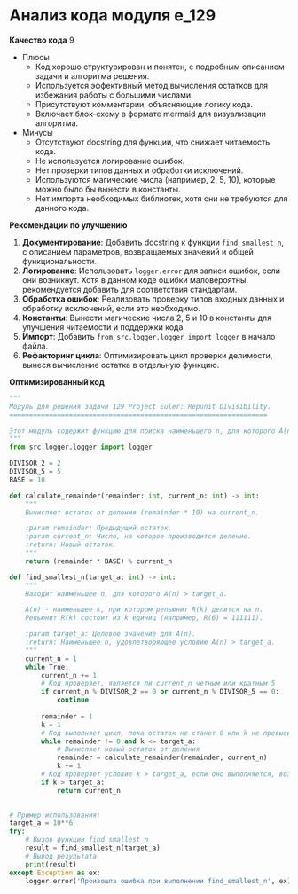 # Анализ кода модуля e_129

**Качество кода**
9
- Плюсы
    - Код хорошо структурирован и понятен, с подробным описанием задачи и алгоритма решения.
    - Используется эффективный метод вычисления остатков для избежания работы с большими числами.
    - Присутствуют комментарии, объясняющие логику кода.
    - Включает блок-схему в формате mermaid для визуализации алгоритма.
- Минусы
    - Отсутствуют docstring для функции, что снижает читаемость кода.
    - Не используется логирование ошибок.
    - Нет проверки типов данных и обработки исключений.
    - Используются магические числа (например, 2, 5, 10), которые можно было бы вынести в константы.
    - Нет импорта необходимых библиотек, хотя они не требуются для данного кода.

**Рекомендации по улучшению**

1.  **Документирование**: Добавить docstring к функции `find_smallest_n`, с описанием параметров, возвращаемых значений и общей функциональности.
2.  **Логирование**: Использовать `logger.error` для записи ошибок, если они возникнут. Хотя в данном коде ошибки маловероятны, рекомендуется добавить для соответствия стандартам.
3.  **Обработка ошибок**: Реализовать проверку типов входных данных и обработку исключений, если это необходимо.
4.  **Константы**: Вынести магические числа 2, 5 и 10 в константы для улучшения читаемости и поддержки кода.
5.  **Импорт**: Добавить `from src.logger.logger import logger` в начало файла.
6.  **Рефакторинг цикла**: Оптимизировать цикл проверки делимости, вынеся вычисление остатка в отдельную функцию.

**Оптимизированный код**

```python
"""
Модуль для решения задачи 129 Project Euler: Repunit Divisibility.
=================================================================

Этот модуль содержит функцию для поиска наименьшего n, для которого A(n) > 10^6, где A(n) - наименьшее k, при котором R(k) делится на n, а R(k) - репьюнит из k единиц.
"""
from src.logger.logger import logger

DIVISOR_2 = 2
DIVISOR_5 = 5
BASE = 10

def calculate_remainder(remainder: int, current_n: int) -> int:
    """
    Вычисляет остаток от деления (remainder * 10) на current_n.

    :param remainder: Предыдущий остаток.
    :param current_n: Число, на которое производится деление.
    :return: Новый остаток.
    """
    return (remainder * BASE) % current_n

def find_smallest_n(target_a: int) -> int:
    """
    Находит наименьшее n, для которого A(n) > target_a.

    A(n) - наименьшее k, при котором репьюнит R(k) делится на n.
    Репьюнит R(k) состоит из k единиц (например, R(6) = 111111).

    :param target_a: Целевое значение для A(n).
    :return: Наименьшее n, удовлетворяющее условию A(n) > target_a.
    """
    current_n = 1
    while True:
        current_n += 1
        # Код проверяет, является ли current_n четным или кратным 5
        if current_n % DIVISOR_2 == 0 or current_n % DIVISOR_5 == 0:
            continue
        
        remainder = 1
        k = 1
        # Код выполняет цикл, пока остаток не станет 0 или k не превысит target_a
        while remainder != 0 and k <= target_a:
            # Вычисляет новый остаток от деления
            remainder = calculate_remainder(remainder, current_n)
            k += 1
        # Код проверяет условие k > target_a, если оно выполняется, возвращает n
        if k > target_a:
            return current_n
        

# Пример использования:
target_a = 10**6
try:
    # Вызов функции find_smallest_n
    result = find_smallest_n(target_a)
    # Вывод результата
    print(result)
except Exception as ex:
    logger.error('Произошла ошибка при выполнении find_smallest_n', ex)
```